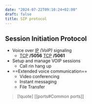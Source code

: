 ```yaml
---
date: "2024-07-22T09:10:24+02:00"
draft: false
title: SIP protocol
---
```


## Session Initiation Protocol

-   Voice over [IP](/Network/Ref_OSI/IP) *(VoIP)* signaling
    -   [TCP](/Network/Ref_OSI/TCP) **/5056**
        [TCP](/Network/Ref_OSI/TCP) **/5061**
-   Setup and manage VOIP sessions
    -   Call rin hang up
-   ==Extended voice communication==
    -   Video conferencing
    -   Instant messaging
    -   File Transfer

> \[!quote\] \[\[ports#Common ports\]\]

